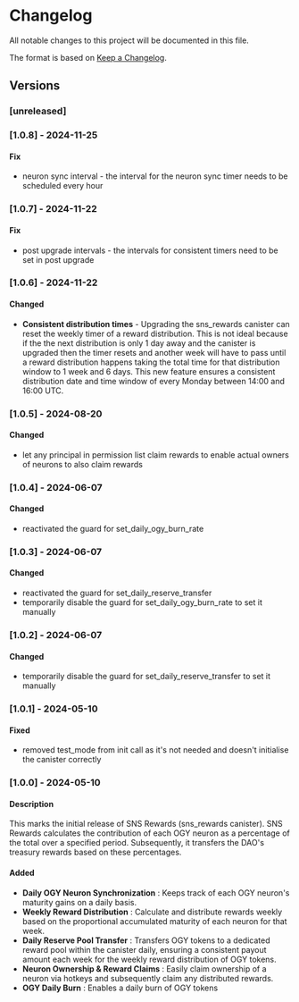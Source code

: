 # Changelog

All notable changes to this project will be documented in this file.

The format is based on [Keep a Changelog](https://keepachangelog.com/en/1.0.0/).

## Versions

### [unreleased]


### [1.0.8] - 2024-11-25

#### Fix
- neuron sync interval - the interval for the neuron sync timer needs to be scheduled every hour

### [1.0.7] - 2024-11-22

#### Fix
- post upgrade intervals - the intervals for consistent timers need to be set in post upgrade

### [1.0.6] - 2024-11-22 

#### Changed

- **Consistent distribution times** - Upgrading the sns_rewards canister can reset the weekly timer of a reward distribution. This is not ideal because if the the next distribution is only 1 day away and the canister is upgraded then the timer resets and another week will have to pass until a reward distribution happens taking the total time for that distribution window to 1 week and 6 days. This new feature ensures a consistent distribution date and time window of every Monday between 14:00 and 16:00 UTC.

### [1.0.5] - 2024-08-20

#### Changed

- let any principal in permission list claim rewards to enable actual owners of neurons to also claim rewards

### [1.0.4] - 2024-06-07

#### Changed

- reactivated the guard for set_daily_ogy_burn_rate

### [1.0.3] - 2024-06-07

#### Changed

- reactivated the guard for set_daily_reserve_transfer
- temporarily disable the guard for set_daily_ogy_burn_rate to set it manually

### [1.0.2] - 2024-06-07

#### Changed

- temporarily disable the guard for set_daily_reserve_transfer to set it manually

### [1.0.1] - 2024-05-10

#### Fixed

- removed test_mode from init call as it's not needed and doesn't initialise the canister correctly

### [1.0.0] - 2024-05-10

#### Description

This marks the initial release of SNS Rewards (sns_rewards canister). SNS Rewards calculates the contribution of each OGY neuron as a percentage of the total over a specified period. Subsequently, it transfers the DAO's treasury rewards based on these percentages.

#### Added

- **Daily OGY Neuron Synchronization** : Keeps track of each OGY neuron's maturity gains on a daily basis.
- **Weekly Reward Distribution** : Calculate and distribute rewards weekly based on the proportional accumulated maturity of each neuron for that week.
- **Daily Reserve Pool Transfer** : Transfers OGY tokens to a dedicated reward pool within the canister daily, ensuring a consistent payout amount each week for the weekly reward distribution of OGY tokens.
- **Neuron Ownership & Reward Claims** : Easily claim ownership of a neuron via hotkeys and subsequently claim any distributed rewards.
- **OGY Daily Burn** : Enables a daily burn of OGY tokens
